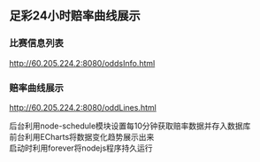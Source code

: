 
## 足彩24小时赔率曲线展示

### 比赛信息列表
http://60.205.224.2:8080/oddsInfo.html

### 赔率曲线展示
http://60.205.224.2:8080/oddLines.html

后台利用node-schedule模块设置每10分钟获取赔率数据并存入数据库<br>
前台利用ECharts将数据变化趋势展示出来<br>
启动时利用forever将nodejs程序持久运行<br>
